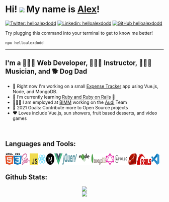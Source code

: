 # Hi! <img src="https://media.giphy.com/media/hvRJCLFzcasrR4ia7z/giphy.gif" width="25px"> My name is [Alex][website]!

[![Twitter: helloalexdodd](https://img.shields.io/twitter/follow/helloalexdodd?style=social)](https://twitter.com/helloalexdodd)
[![Linkedin: helloalexdodd](https://img.shields.io/badge/-helloalexdodd-blue?style=flat-square&logo=Linkedin&logoColor=white&link=https://www.linkedin.com/in/helloalexdodd/)](https://www.linkedin.com/in/helloalexdodd/)
[![GitHub helloalexdodd](https://img.shields.io/github/followers/helloalexdodd?label=follow&style=social)](https://github.com/helloalexdodd)

Try plugging this command into your terminal to get to know me better!

```
npx helloalexdodd
```

<hr />

## I'm a 👨🏻‍💻 Web Developer, 👨🏻‍🏫 Instructor, 👨🏻‍🎤 Musician, and 🐕 Dog Dad

- 🚧 Right now I'm working on a small [Expense Tracker](https://github.com/helloalexdodd/full-stack-expense-tracker) app using Vue.js, Node, and MongoDB.
- 🌱 I’m currently learning [Ruby and Ruby on Rails](https://github.com/helloalexdodd/hello-alex-blog) 💎
- 👨🏻‍💼 I am employed at [BIMM](https://bimm.com/) working on the [Audi](https://www.audi.ca/ca/web/en/new-cars.html) Team
- 🥅 2021 Goals: Contribute more to Open Source projects
- ❤️ Loves include Vue.js, sun showers, fruit based desserts, and video games

<br />

## Languages and Tools:

  <img width="26px" height="36.5px" align="left" src="./icons/html5.svg" alt="HTML5" title="HTML5">
  <img width="26px" height="36.5px" align="left" src="./icons/css3.svg" alt="CSS3" title="CSS3">
  <img width="26px" height="36.5px" align="left" src="./icons/sass.svg" alt="SCSS" title="SCSS">
  <img width="26px" height="36.5px" align="left" src="./icons/js.svg" alt="JavaScript" title="JavaScript">
  <img width="26px" height="36.5px" align="left" src="./icons/react.svg" alt="React.js" title="React.js">
  <img width="26px" height="36.5px" align="left" src="./icons/nextjs.svg" alt="Next.js" title="Next.js">
  <img width="26px" height="36.5px" align="left" src="./icons/vuejs.svg" alt="Vue.js" title="Vue.js">
  <img width="46px" height="36.5px" align="left" src="./icons/jquery.svg" alt="jQuery" title="jQuery">
  <img width="46px" height="36.5px" align="left" src="./icons/node.svg" alt="Node.js" title="">
  <img width="46px" height="36.5px" align="left" src="./icons/mongodb.svg" alt="MongoDB" title="MongoDB">
  <img width="26px" height="36.5px" align="left" src="./icons/graphql.svg" alt="GraphQL" title="GraphQL">
  <img width="46px" height="36.5px" align="left" src="./icons/apollo.svg" alt="Apollo" title="Apollo">
  <img width="26px" height="36.5px" align="left" src="./icons/ruby.svg" alt="Ruby" title="Ruby">
  <img width="46px" height="36.5px" align="left" src="./icons/rails.svg" alt="Rails" title="Rails">
  <img width="26px" height="36.5px" align="left" src="./icons/visual-studio-code.svg" alt="Visual Studio Code" title="Visual Studio Code">

<br />
<br />

## Github Stats:

<div align="center">
  <div style="display: flex; flex-direction: column; align-items: center;">
    <img src="https://github-readme-stats.vercel.app/api?username=helloalexdodd&count_private=true&show_icons=true" style="vertical-align: top;" />
    <img src="https://github-readme-stats.vercel.app/api/top-langs/?username=helloalexdodd&langs_count=7&layout=compact" />
  </div>
</div>

[website]: https://alexdodd.ca
[linkedin]: https://linkedin.com/in/helloalexdodd
[twitter]: https://twitter.com/helloalexdodd
